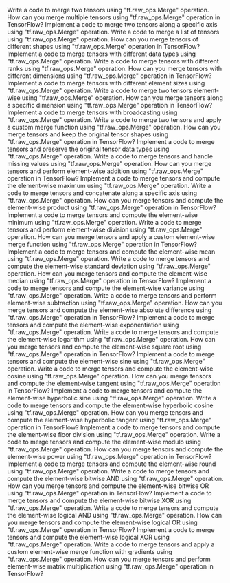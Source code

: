 Write a code to merge two tensors using "tf.raw_ops.Merge" operation.
How can you merge multiple tensors using "tf.raw_ops.Merge" operation in TensorFlow?
Implement a code to merge two tensors along a specific axis using "tf.raw_ops.Merge" operation.
Write a code to merge a list of tensors using "tf.raw_ops.Merge" operation.
How can you merge tensors of different shapes using "tf.raw_ops.Merge" operation in TensorFlow?
Implement a code to merge tensors with different data types using "tf.raw_ops.Merge" operation.
Write a code to merge tensors with different ranks using "tf.raw_ops.Merge" operation.
How can you merge tensors with different dimensions using "tf.raw_ops.Merge" operation in TensorFlow?
Implement a code to merge tensors with different element sizes using "tf.raw_ops.Merge" operation.
Write a code to merge two tensors element-wise using "tf.raw_ops.Merge" operation.
How can you merge tensors along a specific dimension using "tf.raw_ops.Merge" operation in TensorFlow?
Implement a code to merge tensors with broadcasting using "tf.raw_ops.Merge" operation.
Write a code to merge two tensors and apply a custom merge function using "tf.raw_ops.Merge" operation.
How can you merge tensors and keep the original tensor shapes using "tf.raw_ops.Merge" operation in TensorFlow?
Implement a code to merge tensors and preserve the original tensor data types using "tf.raw_ops.Merge" operation.
Write a code to merge tensors and handle missing values using "tf.raw_ops.Merge" operation.
How can you merge tensors and perform element-wise addition using "tf.raw_ops.Merge" operation in TensorFlow?
Implement a code to merge tensors and compute the element-wise maximum using "tf.raw_ops.Merge" operation.
Write a code to merge tensors and concatenate along a specific axis using "tf.raw_ops.Merge" operation.
How can you merge tensors and compute the element-wise product using "tf.raw_ops.Merge" operation in TensorFlow?
Implement a code to merge tensors and compute the element-wise minimum using "tf.raw_ops.Merge" operation.
Write a code to merge tensors and perform element-wise division using "tf.raw_ops.Merge" operation.
How can you merge tensors and apply a custom element-wise merge function using "tf.raw_ops.Merge" operation in TensorFlow?
Implement a code to merge tensors and compute the element-wise mean using "tf.raw_ops.Merge" operation.
Write a code to merge tensors and compute the element-wise standard deviation using "tf.raw_ops.Merge" operation.
How can you merge tensors and compute the element-wise median using "tf.raw_ops.Merge" operation in TensorFlow?
Implement a code to merge tensors and compute the element-wise variance using "tf.raw_ops.Merge" operation.
Write a code to merge tensors and perform element-wise subtraction using "tf.raw_ops.Merge" operation.
How can you merge tensors and compute the element-wise absolute difference using "tf.raw_ops.Merge" operation in TensorFlow?
Implement a code to merge tensors and compute the element-wise exponentiation using "tf.raw_ops.Merge" operation.
Write a code to merge tensors and compute the element-wise logarithm using "tf.raw_ops.Merge" operation.
How can you merge tensors and compute the element-wise square root using "tf.raw_ops.Merge" operation in TensorFlow?
Implement a code to merge tensors and compute the element-wise sine using "tf.raw_ops.Merge" operation.
Write a code to merge tensors and compute the element-wise cosine using "tf.raw_ops.Merge" operation.
How can you merge tensors and compute the element-wise tangent using "tf.raw_ops.Merge" operation in TensorFlow?
Implement a code to merge tensors and compute the element-wise hyperbolic sine using "tf.raw_ops.Merge" operation.
Write a code to merge tensors and compute the element-wise hyperbolic cosine using "tf.raw_ops.Merge" operation.
How can you merge tensors and compute the element-wise hyperbolic tangent using "tf.raw_ops.Merge" operation in TensorFlow?
Implement a code to merge tensors and compute the element-wise floor division using "tf.raw_ops.Merge" operation.
Write a code to merge tensors and compute the element-wise modulo using "tf.raw_ops.Merge" operation.
How can you merge tensors and compute the element-wise power using "tf.raw_ops.Merge" operation in TensorFlow?
Implement a code to merge tensors and compute the element-wise round using "tf.raw_ops.Merge" operation.
Write a code to merge tensors and compute the element-wise bitwise AND using "tf.raw_ops.Merge" operation.
How can you merge tensors and compute the element-wise bitwise OR using "tf.raw_ops.Merge" operation in TensorFlow?
Implement a code to merge tensors and compute the element-wise bitwise XOR using "tf.raw_ops.Merge" operation.
Write a code to merge tensors and compute the element-wise logical AND using "tf.raw_ops.Merge" operation.
How can you merge tensors and compute the element-wise logical OR using "tf.raw_ops.Merge" operation in TensorFlow?
Implement a code to merge tensors and compute the element-wise logical XOR using "tf.raw_ops.Merge" operation.
Write a code to merge tensors and apply a custom element-wise merge function with gradients using "tf.raw_ops.Merge" operation.
How can you merge tensors and perform element-wise matrix multiplication using "tf.raw_ops.Merge" operation in TensorFlow?